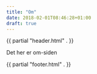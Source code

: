 ```yaml
---
title: "Om"
date: 2018-02-01T08:46:28+01:00
draft: true
---
```

{{ partial "header.html" . }}

Det her er om-siden

{{ partial "footer.html" . }}